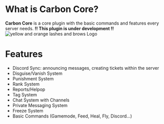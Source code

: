 # What is Carbon Core?
**Carbon Core** is a core plugin with the basic commands and features every server needs.
**!! This plugin is under development !!**
![yellow and orange lashes and brows Logo](https://user-images.githubusercontent.com/81705548/161040460-aee925a2-d98b-4ccf-a2c7-ba8564a56030.png)
# Features
- Discord Sync: announcing messages, creating tickets within the server
- Disguise/Vanish System
- Punishment System
- Rank System
- Reports/Helpop
- Tag System
- Chat System with Channels
- Private Messaging System
- Freeze System
- Basic Commands (Gamemode, Feed, Heal, Fly, Discord...)

